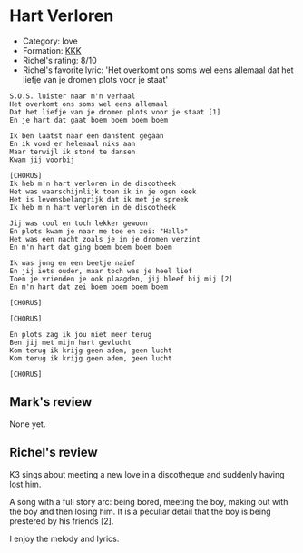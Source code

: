 # Hart Verloren

 * Category: love
 * Formation: [KKK](Kkk.md)
 * Richel's rating: 8/10
 * Richel's favorite lyric: 'Het overkomt ons soms wel eens allemaal dat het liefje van je dromen plots voor je staat'

```
S.O.S. luister naar m'n verhaal
Het overkomt ons soms wel eens allemaal
Dat het liefje van je dromen plots voor je staat [1]
En je hart dat gaat boem boem boem boem

Ik ben laatst naar een danstent gegaan
En ik vond er helemaal niks aan
Maar terwijl ik stond te dansen
Kwam jij voorbij

[CHORUS]
Ik heb m'n hart verloren in de discotheek
Het was waarschijnlijk toen ik in je ogen keek
Het is levensbelangrijk dat ik met je spreek
Ik heb m'n hart verloren in de discotheek

Jij was cool en toch lekker gewoon
En plots kwam je naar me toe en zei: "Hallo"
Het was een nacht zoals je in je dromen verzint
En m'n hart dat ging boem boem boem boem

Ik was jong en een beetje naief
En jij iets ouder, maar toch was je heel lief
Toen je vrienden je ook plaagden, jij bleef bij mij [2]
En m'n hart dat zei boem boem boem boem

[CHORUS]

[CHORUS]

En plots zag ik jou niet meer terug
Ben jij met mijn hart gevlucht
Kom terug ik krijg geen adem, geen lucht
Kom terug ik krijg geen adem, geen lucht

[CHORUS]
```

## Mark's review

None yet.

## Richel's review

K3 sings about meeting a new love in a discotheque and suddenly having lost him.

A song with a full story arc: being bored, meeting the boy, making out with the boy and then losing him. It is a peculiar 
detail that the boy is being prestered by his friends [2].

I enjoy the melody and lyrics.
